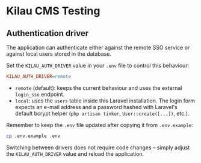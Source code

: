 # Kilau CMS Testing

## Authentication driver

The application can authenticate either against the remote SSO service or against
local users stored in the database.

Set the `KILAU_AUTH_DRIVER` value in your `.env` file to control this behaviour:

```ini
KILAU_AUTH_DRIVER=remote
```

* `remote` (default): keeps the current behaviour and uses the external
  `login_sso` endpoint.
* `local`: uses the `users` table inside this Laravel installation. The login
  form expects an e-mail address and a password hashed with Laravel's default
  bcrypt helper (`php artisan tinker`, `User::create([...])`, etc.).

Remember to keep the `.env` file updated after copying it from `.env.example`:

```bash
cp .env.example .env
```

Switching between drivers does not require code changes – simply adjust the
`KILAU_AUTH_DRIVER` value and reload the application.
